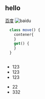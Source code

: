 ## hello
[百度](www.baidu.com)
![baidu](http://www.baidu.com/img/bdlogo.gif)

```javascript
  class move() {
    contener{
    }
    get() {
    }
  }
  
```
* 123
* 123
* 123
- 22
- 332
